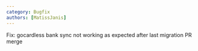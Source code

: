 ```yaml
---
category: Bugfix
authors: [MatissJanis]
---
```


Fix: gocardless bank sync not working as expected after last migration PR merge
